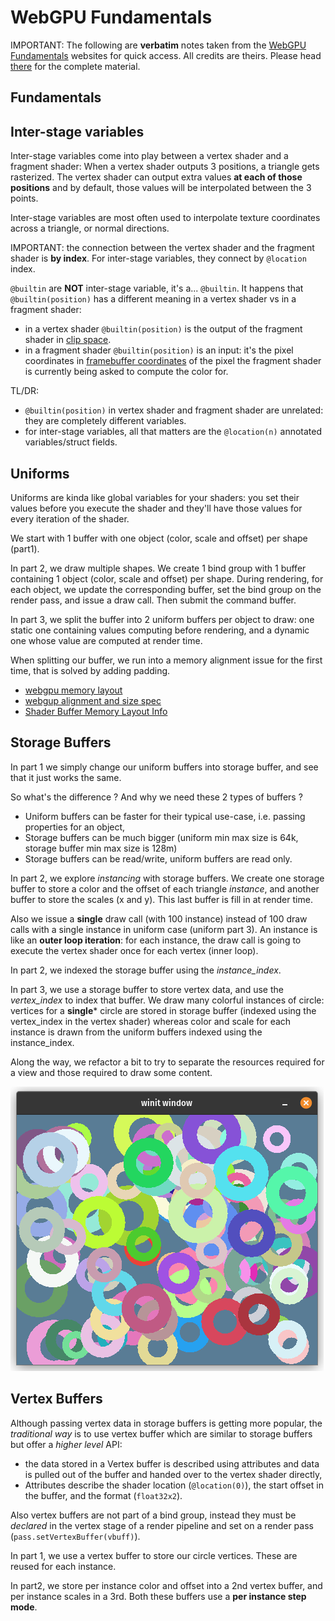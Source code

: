 # WebGPU Fundamentals

IMPORTANT: The following are **verbatim** notes taken from the [WebGPU Fundamentals](https://webgpufundamentals.org)
websites for quick access. 
All credits are theirs.
Please head [there](https://webgpufundamentals.org) for the complete material.

## Fundamentals

## Inter-stage variables

Inter-stage variables come into play between a vertex shader and a fragment shader:
When a vertex shader outputs 3 positions, a triangle gets rasterized.
The vertex shader can output extra values **at each of those positions** and
by default, those values will be interpolated between the 3 points.

Inter-stage variables are most often used to interpolate texture coordinates
across a triangle, or normal directions.

IMPORTANT: the connection between the vertex shader and the fragment shader 
is **by index**. For inter-stage variables, they connect by `@location` index.

`@builtin` are **NOT** inter-stage variable, it's a... `@builtin`. 
It happens that `@builtin(position)` has a different meaning in a vertex shader 
vs in a fragment shader:
- in a vertex shader `@builtin(position)` is the output of the fragment shader in
  [clip space](https://www.w3.org/TR/webgpu/#coordinate-systems).
- in a fragment shader `@builtin(position)` is an input: it's the pixel coordinates
  in [framebuffer coordinates](https://www.w3.org/TR/webgpu/#coordinate-systems) 
  of the pixel the fragment shader is currently being asked to compute the color for.

TL/DR: 
- `@builtin(position)` in vertex shader and fragment shader are unrelated: they
are completely different variables.
- for inter-stage variables, all that matters are the `@location(n)` annotated variables/struct fields.

## Uniforms

Uniforms are kinda like global variables for your shaders: you set their values
before you execute the shader and they'll have those values for every iteration of the shader.

We start with 1 buffer with one object (color, scale and offset) per shape (part1).

In part 2, we draw multiple shapes. We create 1 bind group with 1 buffer containing 1 object (color, scale and offset) per shape.
During rendering, for each object, we update the corresponding buffer, set the bind group on the render pass, 
and issue a draw call. Then submit the command buffer.

In part 3, we split the buffer into 2 uniform buffers per object to draw: one static one containing values
computing before rendering, and a dynamic one whose value are computed at render time.

When splitting our buffer, we run into a memory alignment issue for the first time, that is solved 
by adding padding.
- [webgpu memory layout](https://webgpufundamentals.org/webgpu/lessons/webgpu-memory-layout.html)
- [webgup alignment and size spec](https://www.w3.org/TR/WGSL/#alignment-and-size)
- [Shader Buffer Memory Layout Info](https://gist.github.com/teoxoy/936891c16c2a3d1c3c5e7204ac6cd76c)

## Storage Buffers

In part 1 we simply change our uniform buffers into storage buffer, and see that it just works the same.

So what's the difference ? And why we need these 2 types of buffers ?
- Uniform buffers can be faster for their typical use-case, i.e. passing properties for an object,
- Storage buffers can be much bigger (uniform min max size is 64k, storage buffer min max size is 128m)
- Storage buffers can be read/write, uniform buffers are read only.

In part 2, we explore *instancing* with storage buffers.
We create one storage buffer to store a color and the offset of each triangle *instance*, and another buffer
to store the scales (x and y). This last buffer is fill in at render time.

Also we issue a **single** draw call (with 100 instance) instead of 100 draw calls with a single instance in 
uniform case (uniform part 3). An instance is like an **outer loop iteration**: for each instance, the draw call
is going to execute the vertex shader once for each vertex (inner loop).

In part 2, we indexed the storage buffer using the *instance_index*. 

In part 3, we use a storage buffer to store vertex data, and use the *vertex_index* to index that buffer.
We draw many colorful instances of circle: vertices for a **single*** circle are stored in storage buffer
(indexed using the vertex_index in the vertex shader) whereas color and scale for each instance is drawn 
from the uniform buffers indexed using the instance_index.

Along the way, we refactor a bit to try to separate the resources required for a view and those required to draw
some content.

![colorful circles](screenshots/circle_instances.png)

## Vertex Buffers

Although passing vertex data in storage buffers is getting more popular, the *traditional way* is to use 
vertex buffer which are similar to storage buffers but offer a *higher level* API: 
- the data stored in a Vertex buffer is described using attributes and 
  data is pulled out of the buffer and handed over to the vertex shader directly,
- Attributes describe the shader location (`@location(0)`), the start offset in the buffer, and the format (`float32x2`).

Also vertex buffers are not part of a bind group, instead they must be *declared* in the vertex stage of a render pipeline
and set on a render pass (`pass.setVertexBuffer(vbuff)`).

In part 1, we use a vertex buffer to store our circle vertices. These are reused for each instance.

In part2, we store per instance color and offset into a 2nd vertex buffer, and per instance scales in a 3rd. 
Both these buffers use a **per instance step mode**.
